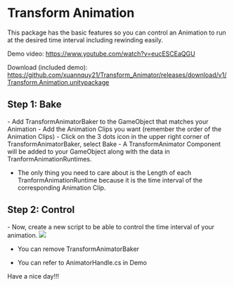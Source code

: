 <h1> Transform Animation </h1>

This package has the basic features so you can control an Animation to run at the desired time interval including rewinding easily.

Demo video: https://www.youtube.com/watch?v=eucESCEaQGU

Download (included demo): https://github.com/xuannquy21/Transform_Animator/releases/download/v1/Transform.Animation.unitypackage

<h2>Step 1: Bake</h2>
- Add TransformAnimatorBaker to the GameObject that matches your Animation
- Add the Animation Clips you want (remember the order of the Animation Clips)
- Click on the 3 dots icon in the upper right corner of TransformAnimatorBaker, select Bake
- A TransformAnimator Component will be added to your GameObject along with the data in TranformAnimationRuntimes.

- The only thing you need to care about is the Length of each TranformAnimationRuntime because it is the time interval of the corresponding Animation Clip.

<h2>Step 2: Control</h2>
- Now, create a new script to be able to control the time interval of your animation.
<img src="https://github.com/user-attachments/assets/5e2d18e1-374f-4c50-8cbd-a0b8140447b8"/>

- You can remove TransformAnimatorBaker

- You can refer to AnimatorHandle.cs in Demo

Have a nice day!!!
